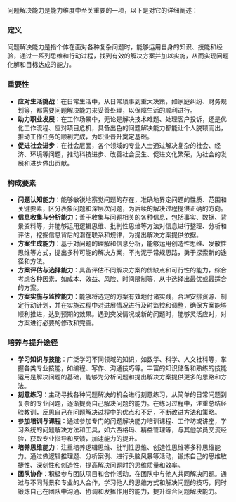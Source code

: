 问题解决能力是能力维度中至关重要的一项，以下是对它的详细阐述：

### 定义

问题解决能力是指个体在面对各种复杂问题时，能够运用自身的知识、技能和经验，通过一系列思维和行动过程，找到有效的解决方案并加以实施，从而实现问题化解和目标达成的能力。

### 重要性

- **应对生活挑战**：在日常生活中，从日常琐事到重大决策，如家庭纠纷、财务规划等，都需要问题解决能力来妥善处理，以保障生活的顺利进行。
- **助力职业发展**：在工作场景中，无论是解决技术难题、处理客户投诉，还是优化工作流程、应对项目危机，具备出色的问题解决能力都能让个人脱颖而出，推动工作任务的顺利完成，为职业晋升奠定基础。
- **促进社会进步**：在社会层面，各个领域的专业人士通过解决复杂的社会、经济、环境等问题，推动科技进步、改善社会民生、促进文化繁荣，为社会的发展和进步做出贡献。

### 构成要素

- **问题认知能力**：能够敏锐地察觉问题的存在，准确地界定问题的性质、范围和关键要素，区分表象问题和深层次问题，为后续的解决过程提供正确的方向。
- **信息收集与分析能力**：善于收集与问题相关的各种信息，包括事实、数据、背景资料等，并能够运用逻辑思维、批判性思维等方法对信息进行整理、分析和评估，挖掘信息背后的潜在联系和规律，为提出解决方案提供依据。
- **方案生成能力**：基于对问题的理解和信息分析，能够运用创造性思维、发散性思维等方式，提出多种可能的解决方案，不拘泥于常规思路，勇于探索新的途径和方法。
- **方案评估与选择能力**：具备评估不同解决方案的优缺点和可行性的能力，综合考虑各种因素，如成本、效益、风险、时间限制等，从中选择出最优或最适合的方案。
- **方案实施与监控能力**：能够将选定的方案有效地付诸实践，合理安排资源、制定行动计划，并在实施过程中对进展情况进行及时监控和调整，确保方案能够顺利推进，达到预期的效果。遇到突发情况或新的问题时，能够灵活应对，对方案进行必要的修改和完善。

### 培养与提升途径

- **学习知识与技能**：广泛学习不同领域的知识，如数学、科学、人文社科等，掌握各类专业技能，如编程、写作、沟通技巧等。丰富的知识储备和熟练的技能运用是解决问题的基础，能够为分析问题和提出解决方案提供更多的思路和方法。
- **刻意练习**：主动寻找各种问题解决的机会进行刻意练习，从简单的日常问题到复杂的专业问题，逐渐提高自己解决问题的能力。在练习过程中，注重总结经验教训，反思自己在问题解决过程中的优点和不足，不断改进方法和策略。
- **参加培训与课程**：通过参加专门的问题解决能力培训课程、工作坊或讲座，学习系统的问题解决方法和工具，如六西格玛、精益管理等，与其他学员交流经验，获取专业指导和反馈，加速能力的提升。
- **培养思维能力**：注重培养逻辑思维、批判性思维、创造性思维等多种思维能力。通过做逻辑推理题、分析案例、进行头脑风暴等活动，锻炼自己的思维敏捷性、深刻性和创造性，提高解决问题时的思维质量和效率。
- **团队协作**：积极参与团队项目和合作活动，在团队中与他人共同解决问题。通过与不同背景和专业的人合作，学习他人的思维方式和解决问题的技巧，同时锻炼自己在团队中沟通、协调和发挥作用的能力，提升综合问题解决能力。
